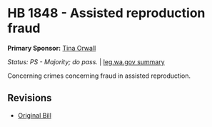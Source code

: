 # HB 1848 - Assisted reproduction fraud
**Primary Sponsor:** [Tina Orwall](/person/leg/tina.orwall.md)

*Status: PS - Majority; do pass.* | [leg.wa.gov summary](https://app.leg.wa.gov/billsummary?BillNumber=1848&Year=2021)

Concerning crimes concerning fraud in assisted reproduction.

## Revisions
* [Original Bill](1/)